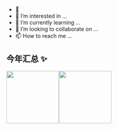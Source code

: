 - 👋 
- 👀 I’m interested in ...
- 🌱 I’m currently learning ...
- 💞️ I’m looking to collaborate on ...
- 📫 How to reach me ...



## 今年汇总 ✨

<img align="" height="137px" src="https://github-readme-stats.vercel.app/api?username=webtj&hide_title=true&hide_border=true&show_icons=true&include_all_commits=true&line_height=21&bg_color=0,EC6C6C,FFD479,FFFC79,73FA79&theme=graywhite&locale=cn" /><img align="" height="137px" src="https://github-readme-stats.vercel.app/api/top-langs/?username=webtj&hide_title=true&hide_border=true&layout=compact&bg_color=0,73FA79,73FDFF,D783FF&theme=graywhite&locale=cn" />